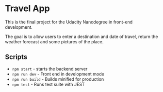 # Travel App

This is the final project for the Udacity Nanodegree in front-end development.

The goal is to allow users to enter a destination and date of travel, return the weather forecast and some pictures of the place.

## Scripts

* `npm start`      - starts the backend server
* `npm run dev`    - Front end in development mode
* `npm run build`  - Builds minified for production
* `npm test`       - Runs test suite with JEST
